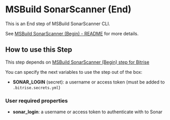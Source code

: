 # MSBuild SonarScanner (End)

This is an End step of MSBuild SonarScanner CLI.  

See [MSBuild SonarScanner (Begin) - README][Begin Step] for more details.

## How to use this Step

This step depends on [MSBuild SonarScanner (Begin) step for Bitrise][Begin Step]

You can specify the next variables to use the step out of the box:

- **SONAR_LOGIN** (secret): a username or access token (must be added to `.bitrise.secrets.yml`)

### User required properties

- **sonar_login**: a username or access token to authenticate with to Sonar


[Begin Step]: https://github.com/Diversido/bitrise-step-msbuild-sonarscanner-begin